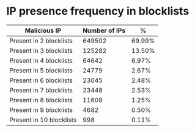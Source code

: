# IP presence frequency in blocklists
| Malicious IP | Number of IPs | % |
|----|----|----|
| Present in 2 blocklists | 649502 | 69.99% |
| Present in 3 blocklists | 125282 | 13.50% |
| Present in 4 blocklists | 64642 | 6.97% |
| Present in 5 blocklists | 24779 | 2.67% |
| Present in 6 blocklists | 23045 | 2.48% |
| Present in 7 blocklists | 23448 | 2.53% |
| Present in 8 blocklists | 11608 | 1.25% |
| Present in 9 blocklists | 4682 | 0.50% |
| Present in 10 blocklists | 998 | 0.11% |
